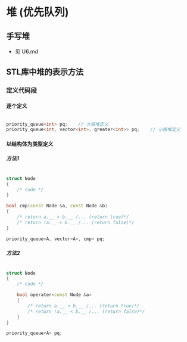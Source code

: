 # 堆 (优先队列)

## 手写堆

+ 见 U6.md

## STL库中堆的表示方法

### 定义代码段

#### 逐个定义

```c++

priority_queue<int> pq;    // 大根堆定义
priority_queue<int, vector<int>, greater<int>> pq;    // 小根堆定义

```

#### 以结构体为类型定义

##### 方法1

```c++

struct Node
{
    /* code */
}

bool cmp(const Node &a, const Node &b)
{
    /* return a.__ < b.__ /... (return true)*/
    /* return !a.__ < b.__ /... (return false)*/ 
}

priority_queue<A, vector<A>, cmp> pq;

```

##### 方法2

```c++

struct Node
{
    /* code */

    bool operater<const Node &a>
    {
        /* return a.__ < b.__ /... (return true)*/
        /* return !a.__ < b.__ /... (return false)*/ 
    }
}

priority_queue<A> pq;

```